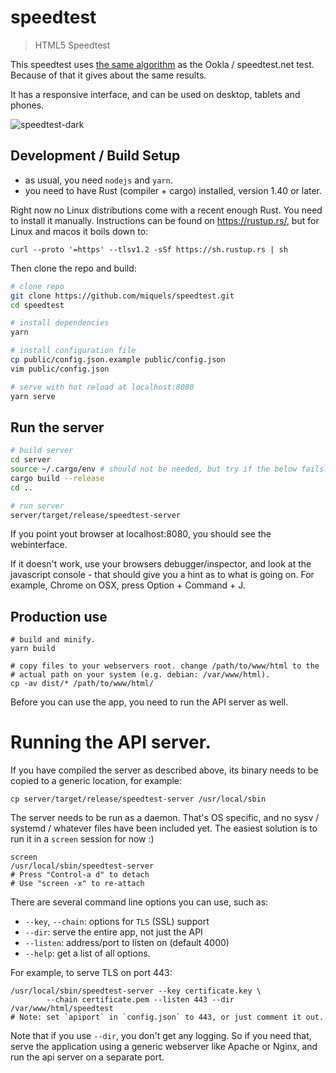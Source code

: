 # speedtest

> HTML5 Speedtest

This speedtest uses [the same algorithm](doc/algorithm.md) as the Ookla / speedtest.net test. Because of that it gives about the same results.

It has a responsive interface, and can be used on desktop, tablets and phones.

![speedtest-dark](https://user-images.githubusercontent.com/6455542/83277443-589b5380-a1d2-11ea-83e6-c620326ed3e1.png)

## Development / Build Setup

- as usual, you need `nodejs` and `yarn`.
- you need to have Rust (compiler + cargo) installed, version 1.40 or later.

Right now no Linux distributions come with a recent enough Rust.
You need to install it manually. Instructions can be found on
https://rustup.rs/, but for Linux and macos it boils down to:

```
curl --proto '=https' --tlsv1.2 -sSf https://sh.rustup.rs | sh
```

Then clone the repo and build:

``` bash
# clone repo
git clone https://github.com/miquels/speedtest.git
cd speedtest

# install dependencies
yarn

# install configuration file
cp public/config.json.example public/config.json
vim public/config.json

# serve with hot reload at localhost:8080
yarn serve
```

## Run the server
``` bash
# build server
cd server
source ~/.cargo/env # should not be needed, but try if the below fails.
cargo build --release
cd ..

# run server
server/target/release/speedtest-server
```

If you point yout browser at localhost:8080, you should see the webinterface.

If it doesn't work, use your browsers debugger/inspector, and look at the
javascript console - that should give you a hint as to what is going on.
For example, Chrome on OSX, press Option + Command + J.

## Production use

```
# build and minify.
yarn build

# copy files to your webservers root. change /path/to/www/html to the
# actual path on your system (e.g. debian: /var/www/html).
cp -av dist/* /path/to/www/html/
```

Before you can use the app, you need to run the API server as well.

# Running the API server.

If you have compiled the server as described above, its binary needs
to be copied to a generic location, for example:

```
cp server/target/release/speedtest-server /usr/local/sbin
```

The server needs to be run as a daemon. That's OS specific, and
no sysv / systemd / whatever files have been included yet. The easiest
solution is to run it in a `screen` session for now :)

```
screen
/usr/local/sbin/speedtest-server
# Press "Control-a d" to detach
# Use "screen -x" to re-attach
```

There are several command line options you can use, such as:

- `--key`, `--chain`: options for `TLS` (SSL) support
- `--dir`: serve the entire app, not just the API
- `--listen`: address/port to listen on (default 4000)
- `--help`: get a list of all options.

For example, to serve TLS on port 443:

```
/usr/local/sbin/speedtest-server --key certificate.key \
        --chain certificate.pem --listen 443 --dir /var/www/html/speedtest
# Note: set `apiport` in `config.json` to 443, or just comment it out.
```

Note that if you use `--dir`, you don't get any logging. So if you
need that, serve the application using a generic webserver like
Apache or Nginx, and run the api server on a separate port.

